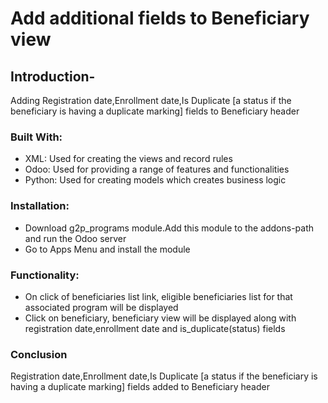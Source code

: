 # Add additional fields to Beneficiary view

## &#x20;Introduction-

&#x20;Adding Registration date,Enrollment date,Is Duplicate \[a status if the   beneficiary is having a duplicate marking] fields to Beneficiary header

### Built With:

* XML: Used for creating the views and record rules
* Odoo: Used for providing a range of features and functionalities
* Python: Used for creating models which creates business logic

### Installation:

* Download g2p\_programs module.Add this module to the addons-path and run the Odoo server
* Go to Apps Menu and install the module

### Functionality:

* On click of beneficiaries list link, eligible beneficiaries list for that associated program will be displayed
* Click on beneficiary, beneficiary view will be displayed along with registration date,enrollment date and is\_duplicate(status) fields

### Conclusion

Registration date,Enrollment date,Is Duplicate \[a status if the beneficiary is having a duplicate marking] fields added to Beneficiary header
